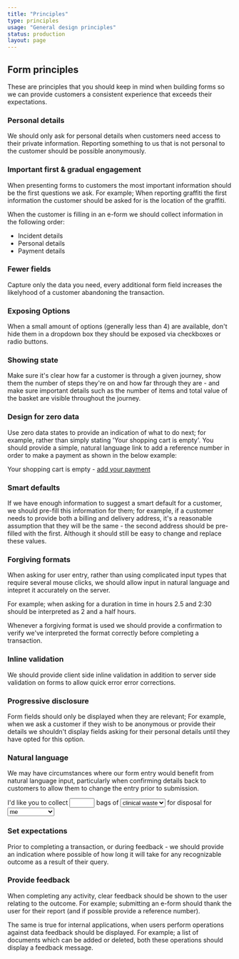 ```yaml
---
title: "Principles"
type: principles
usage: "General design principles"
status: production
layout: page
---
```


## Form principles

These are principles that you should keep in mind when building forms so we can provide customers a consistent experience that exceeds their expectations.

### Personal details

We should only ask for personal details when customers need access to their private information. Reporting something to us that is not personal to the customer should be possible anonymously. 

### Important first & gradual engagement

When presenting forms to customers the most important information should be the first questions we ask. For example; When reporting graffiti the first information the customer should be asked for is the location of the graffiti. 

When the customer is filling in an e-form we should collect information in the following order:

 - Incident details
 - Personal details
 - Payment details


### Fewer fields

Capture only the data you need, every additional form field increases the likelyhood of a customer abandoning the transaction. 

### Exposing Options

When a small amount of options (generally less than 4) are available, don't hide them in a dropdown box they should be exposed via checkboxes or radio buttons.

### Showing state

Make sure it's clear how far a customer is through a given journey, show them the number of steps they're on and how far through they are - and make sure important details such as the number of items and total value of the basket are visible throughout the journey.

### Design for zero data

Use zero data states to provide an indication of what to do next; for example, rather than simply stating 'Your shopping cart is empty'. You should provide a simple, natural language link to add a reference number in order to make a payment as shown in the below example:

<div class="example">
    <div class="message message--info">
    Your shopping cart is empty - <a href="#">add your payment</a>
    </div>
</div>

### Smart defaults

If we have enough information to suggest a smart default for a customer, we should pre-fill this information for them; for example, if a customer needs to provide both a billing and delivery address, it's a reasonable assumption that they will be the same - the second address should be pre-filled with the first. Although it should still be easy to change and replace these values.

### Forgiving formats

When asking for user entry, rather than using complicated input types that require several mouse clicks, we should allow input in natural language and intepret it accurately on the server.

For example; when asking for a duration in time in hours 2.5 and 2:30 should be interpreted as 2 and a half hours.

Whenever a forgiving format is used we should provide a confirmation to verify we've interpreted the format correctly before completing a transaction.

### Inline validation

We should provide client side inline validation in addition to server side validation on forms to allow quick error error corrections. 

### Progressive disclosure

Form fields should only be displayed when they are relevant; For example, when we ask a customer if they wish to be anonymous or provide their details we shouldn't display fields asking for their personal details until they have opted for this option. 

### Natural language 

We may have circumstances where our form entry would benefit from natural language input, particularly when confirming details back to customers to allow them to change the entry prior to submission. 

<div class="example">

<p>I'd like you to collect <input type="number" min="1" max="20" size="2" /> bags of <select><option>clinical waste</option><option>bananas</option><option>videotapes</option></select> for disposal for <select><option>me</option><option>someone else</option></select></p>

</div>

### Set expectations

Prior to completing a transaction, or during feedback - we should provide an indication where possible of how long it will take for any recognizable outcome as a result of their query.

### Provide feedback

When completing any activity, clear feedback should be shown to the user relating to the outcome. For example; submitting an e-form should thank the user for their report (and if possible provide a reference number). 

The same is true for internal applications, when users perform operations against data feedback should be displayed. For example; a list of documents which can be added or deleted, both these operations should display a feedback message.